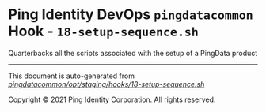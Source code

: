 
# Ping Identity DevOps `pingdatacommon` Hook - `18-setup-sequence.sh`
 Quarterbacks all the scripts associated with the setup of a
 PingData product

---
This document is auto-generated from _[pingdatacommon/opt/staging/hooks/18-setup-sequence.sh](https://github.com/pingidentity/pingidentity-docker-builds/blob/master/pingdatacommon/opt/staging/hooks/18-setup-sequence.sh)_

Copyright © 2021 Ping Identity Corporation. All rights reserved.
